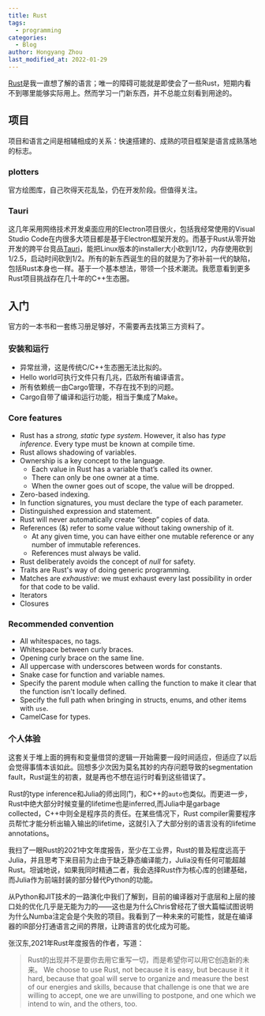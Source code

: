 ```yaml
---
title: Rust
tags:
  - programming
categories:
  - Blog
author: Hongyang Zhou
last_modified_at: 2022-01-29
---
```


[Rust](https://www.rust-lang.org/)是我一直想了解的语言；唯一的障碍可能就是即使会了一些Rust，短期内看不到哪里能够实际用上。然而学习一门新东西，并不总能立刻看到用途的。

## 项目

项目和语言之间是相辅相成的关系：快速搭建的、成熟的项目框架是语言成熟落地的标志。

### plotters

官方绘图库，自己吹得天花乱坠，仍在开发阶段。但值得关注。

### Tauri

这几年采用网络技术开发桌面应用的Electron项目很火，包括我经常使用的Visual Studio Code在内很多大项目都是基于Electron框架开发的。而基于Rust从零开始开发的跨平台竞品[Tauri](https://github.com/tauri-apps/tauri)，能把Linux版本的installer大小砍到1/12，内存使用砍到1/2.5，启动时间砍到1/2。所有的新东西诞生的目的就是为了弥补前一代的缺陷，包括Rust本身也一样。基于一个基本想法，带领一个技术潮流。我愿意看到更多Rust项目挑战存在几十年的C++生态圈。

## 入门

官方的一本书和一套练习册足够好，不需要再去找第三方资料了。

### 安装和运行

* 异常丝滑，这是传统C/C++生态圈无法比拟的。
* Hello world可执行文件只有几兆，匹敌所有编译语言。
* 所有依赖统一由Cargo管理，不存在找不到的问题。
* Cargo自带了编译和运行功能，相当于集成了Make。

### Core features

* Rust has a _strong, static type system_. However, it also has _type inference_. Every type must be known at compile time.
* Rust allows shadowing of variables.
* Ownership is a key concept to the language.
  * Each value in Rust has a variable that’s called its owner.
  * There can only be one owner at a time.
  * When the owner goes out of scope, the value will be dropped.
* Zero-based indexing.
* In function signatures, you must declare the type of each parameter.
* Distinguished expression and statement.
* Rust will never automatically create “deep” copies of data.
* References (&) refer to some value without taking ownership of it.
  * At any given time, you can have either one mutable reference or any number of immutable references.
  * References must always be valid.
* Rust deliberately avoids the concept of _null_ for safety.
* Traits are Rust's way of doing generic programming.
* Matches are _exhaustive_: we must exhaust every last possibility in order for that code to be valid.
* Iterators
* Closures

### Recommended convention

* All whitespaces, no tags.
* Whitespace between curly braces.
* Opening curly brace on the same line.
* All uppercase with underscores between words for constants.
* Snake case for function and variable names.
* Specify the parent module when calling the function to make it clear that the function isn't locally defined.
* Specify the full path when bringing in structs, enums, and other items with `use`.
* CamelCase for types.

### 个人体验

这套关于堆上面的拥有和变量借贷的逻辑一开始需要一段时间适应，但适应了以后会觉得事情本该如此。回想多少次因为莫名其妙的内存问题导致的segmentation fault，Rust诞生的初衷，就是再也不想在运行时看到这些错误了。

Rust的type inference和Julia的师出同门，和C++的`auto`也类似。而更进一步，Rust中绝大部分时候变量的lifetime也是inferred,而Julia中是garbage collected，C++中则全是程序员的责任。在某些情况下，Rust compiler需要程序员帮忙才能分析出输入输出的lifetime，这就引入了大部分别的语言没有的lifetime annotations。

我扫了一眼Rust的2021中文年度报告，至少在工业界，Rust的普及程度远高于Julia，并且思考下来目前为止由于缺乏静态编译能力，Julia没有任何可能超越Rust。坦诚地说，如果我同时精通二者，我会选择Rust作为核心库的创建基础，而Julia作为前端封装的部分替代Python的功能。

从Python和JIT技术的一路演化中我们了解到，目前的编译器对于底层和上层的接口处的优化几乎是无能为力的——这也是为什么Chris曾经花了很大篇幅试图说明为什么Numba注定会是个失败的项目。我看到了一种未来的可能性，就是在编译器的IR部分打通语言之间的界限，让跨语言的优化成为可能。

张汉东,2021年Rust年度报告的作者，写道：
> Rust的出现并不是要你去用它重写一切，而是希望你可以用它创造新的未来。
> We choose to use Rust, not because it is easy, but because it it hard, because that goal will serve to organize and measure the best of our energies and skills, because that challenge is one that we are willing to accept, one we are unwilling to postpone, and one which we intend to win, and the others, too.
